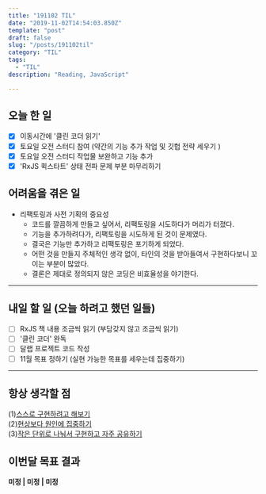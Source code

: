 ```yaml
---
title: "191102 TIL"
date: "2019-11-02T14:54:03.850Z"
template: "post"
draft: false
slug: "/posts/191102til"
category: "TIL"
tags:
  - "TIL"
description: "Reading, JavaScript"

---
```


## 오늘 한 일

- [x] 이동시간에 '클린 코더 읽기'
- [x] 토요일 오전 스터디 참여 (약간의 기능 추가 작업 및 깃헙 전략 세우기 )
- [x] 토요일 오전 스터디 작업물 보완하고 기능 추가
- [x] 'RxJS 퀵스타트' 상태 전파 문제 부분 마무리하기

## 어려움을 겪은 일

- 리팩토링과 사전 기획의 중요성
  - 코드를 깔끔하게 만들고 싶어서, 리팩토링을 시도하다가 머리가 터졌다.
  - 기능을 추가하려다가, 리팩토링을 시도하게 된 것이 문제였다.
  - 결국은 기능만 추가하고 리팩토링은 포기하게 되었다.
  - 어떤 것을 만들지 주체적인 생각 없이, 타인의 것을 받아들여서 구현하다보니 꼬이는 부분이 많았다.
  - 결론은 제대로 정의되지 않은 코딩은 비효율성을 야기한다.

---

## 내일 할 일 (오늘 하려고 했던 일들)

- [ ] RxJS 책 내용 조금씩 읽기 (부담갖지 않고 조금씩 읽기)
- [ ] '클린 코더' 완독
- [ ] 달랩 프로젝트 코드 작성
- [ ] 11월 목표 정하기 (실현 가능한 목표를 세우는데 집중하기)

------



## 항상 생각할 점

(1)<u>스스로 구현하려고 해보기</u> <br>(2)<u>현상보다 원인에 집중하기</u> <br>(3)<u>작은 단위로 나눠서 구현하고 자주 공유하기</u>



## 이번달 목표 결과

**미정 | 미정 | 미정**

